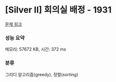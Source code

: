 # [Silver II] 회의실 배정 - 1931 

[문제 링크](https://www.acmicpc.net/problem/1931) 

### 성능 요약

메모리: 57672 KB, 시간: 372 ms

### 분류

그리디 알고리즘(greedy), 정렬(sorting)

